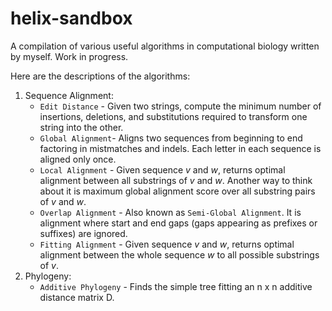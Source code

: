 # helix-sandbox
A compilation of various useful algorithms in computational biology written by myself. Work in progress.

Here are the descriptions of the algorithms:

1. Sequence Alignment:
   * `Edit Distance` - Given two strings, compute the minimum number of insertions, deletions, and substitutions required to transform one string into the other.
   * `Global Alignment`- Aligns two sequences from beginning to end factoring in mistmatches and indels. Each letter in each sequence is aligned only once.
   * `Local Alignment` - Given sequence *v* and *w*, returns optimal alignment between all substrings of *v* and *w*. Another way to think about it is maximum global alignment score over all substring pairs of *v* and *w*.
   * `Overlap Alignment` - Also known as `Semi-Global Alignment`. It is alignment where start and end gaps (gaps appearing as prefixes or suffixes) are ignored.
   * `Fitting Alignment` - Given sequence *v* and *w*, returns optimal alignment between the whole sequence *w* to all possible substrings of *v*. 
2. Phylogeny:
   * `Additive Phylogeny` - Finds the simple tree fitting an n x n additive distance matrix D.
   

